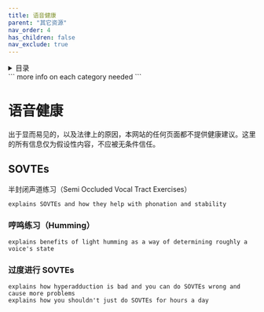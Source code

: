 ```yaml
---
title: 语音健康
parent: "其它资源"
nav_order: 4
has_children: false
nav_exclude: true
---
```

<details closed markdown="block">
  <summary>
    目录
  </summary>
{: .text-delta }
1. TOC
{:toc}
</details>
```
more info on each category needed
```


# 语音健康
出于显而易见的，以及法律上的原因，本网站的任何页面都不提供健康建议。这里的所有信息仅为假设性内容，不应被无条件信任。


## SOVTEs
半封闭声道练习（Semi Occluded Vocal Tract Exercises）
```
explains SOVTEs and how they help with phonation and stability
```


### 哼鸣练习（Humming）
```
explains benefits of light humming as a way of determining roughly a voice's state
```


### 过度进行 SOVTEs
```
explains how hyperadduction is bad and you can do SOVTEs wrong and cause more problems
explains how you shouldn't just do SOVTEs for hours a day
```
